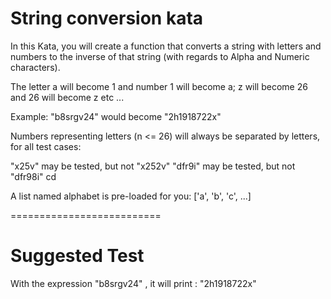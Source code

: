 # String conversion kata

In this Kata, you will create a function that converts a string with letters and numbers to the inverse of that string (with regards to Alpha and Numeric characters). 

The letter a will become 1 and number 1 will become a; z will become 26 and 26 will become z etc ...

Example: "b8srgv24" would become "2h1918722x"

Numbers representing letters (n <= 26) will always be separated by letters, for all test cases:

"x25v" may be tested, but not "x252v"
"dfr9i" may be tested, but not "dfr98i"
cd

A list named alphabet is pre-loaded for you: ['a', 'b', 'c', ...]

==========================

# Suggested Test


With the expression "b8srgv24" , it will print : "2h1918722x"